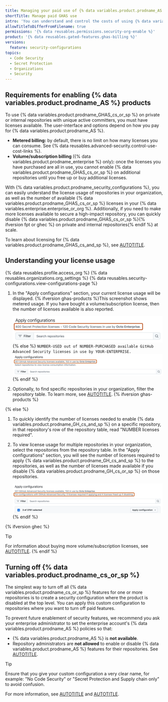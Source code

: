 ```yaml
---
title: Managing your paid use of {% data variables.product.prodname_AS %}
shortTitle: Manage paid GHAS use
intro: 'You can understand and control the costs of using {% data variables.product.prodname_GH_cs_and_sp %} in repositories in your organization.'
allowTitleToDifferFromFilename: true
permissions: '{% data reusables.permissions.security-org-enable %}'
product: '{% data reusables.gated-features.ghas-billing %}'
versions:
  feature: security-configurations
topics:
  - Code Security
  - Secret Protection
  - Organizations
  - Security
---
```


## Requirements for enabling {% data variables.product.prodname_AS %} products

To use {% data variables.product.prodname_GHAS_cs_or_sp %} on private or internal repositories with unique active committers, you must have licenses available. The user-interface and options depend on how you pay for {% data variables.product.prodname_AS %}.

* **Metered billing:** by default, there is no limit on how many licenses you can consume. See {% data reusables.advanced-security.control-use-cost-links %}.
* **Volume/subscription billing** ({% data variables.product.prodname_enterprise %} only)**:**  once the licenses you have purchased are all in use, you cannot enable {% data variables.product.prodname_GHAS_cs_or_sp %} on additional repositories until you free up or buy additional licenses.

With {% data variables.product.prodname_security_configurations %}, you can easily understand the license usage of repositories in your organization, as well as the number of available {% data variables.product.prodname_GHAS_cs_or_sp %} licenses in your {% data variables.enterprise.enterprise_or_org %}. Additionally, if you need to make more licenses available to secure a high-impact repository, you can quickly disable {% data variables.product.prodname_GHAS_cs_or_sp %}{% ifversion fpt or ghec %} on private and internal repositories{% endif %} at scale.

To learn about licensing for {% data variables.product.prodname_GHAS_cs_and_sp %}, see [AUTOTITLE](/billing/managing-billing-for-your-products/managing-billing-for-github-advanced-security/about-billing-for-github-advanced-security).

## Understanding your license usage

{% data reusables.profile.access_org %}
{% data reusables.organizations.org_settings %}
{% data reusables.security-configurations.view-configurations-page %}
1. In the "Apply configurations" section, your current license usage will be displayed. {% ifversion ghas-products %}This screenshot shows metered usage. If you have bought a volume/subscription license, then the number of licenses available is also reported.

    ![Screenshot of the "Apply configurations" section. The current license use for the enterprise is outlined in dark orange.](/assets/images/help/security-configurations/current-sp-cs-license-usage.png)
   {% else %}
   `NUMBER-USED out of NUMBER-PURCHASED available GitHub Advanced Security licenses in use by YOUR-ENTERPRISE.`
    ![Screenshot of the "Apply configurations" section. The current license use for the enterprise is outlined in dark orange.](/assets/images/help/security-configurations/current-ghas-license-usage.png)
    {% endif %}

1. Optionally, to find specific repositories in your organization, filter the repository table. To learn more, see [AUTOTITLE](/code-security/securing-your-organization/managing-the-security-of-your-organization/filtering-repositories-in-your-organization-using-the-repository-table).
{% ifversion ghas-products %}
<!--This functionality is shown in modal dialogs when you enable a security configuration following the release of separate SKUs for GHAS.-->
{% else %}
1. To quickly identify the number of licenses needed to enable {% data variables.product.prodname_GH_cs_and_sp %} on a specific repository, in that repository's row of the repository table, read "NUMBER licenses required".
1. To view license usage for multiple repositories in your organization, select the repositories from the repository table. In the "Apply configurations" section, you will see the number of licenses required to apply {% data variables.product.prodname_GH_cs_and_sp %} to the repositories, as well as the number of licenses made available if you disable {% data variables.product.prodname_GH_cs_or_sp %} on those repositories.

    ![Screenshot of the "Apply configurations" section. The potential changes to GHAS license usage for the enterprise are outlined in dark orange.](/assets/images/help/security-configurations/ghas-licenses-used-or-freed.png)
{% endif %}

{% ifversion ghec %}
> [!TIP]
> For information about buying more volume/subscription licenses, see [AUTOTITLE](/billing/managing-billing-for-your-products/managing-billing-for-github-advanced-security/managing-your-github-advanced-security-licensing).
{% endif %}

## Turning off {% data variables.product.prodname_cs_or_sp %}

The simplest way to turn off all {% data variables.product.prodname_cs_or_sp %} features for one or more repositories is to create a security configuration where the product is disabled at the top level. You can apply this custom configuration to repositories where you want to turn off paid features.

To prevent future enablement of security features, we recommend you ask your enterprise administrator to set the enterprise account's {% data variables.product.prodname_AS %} policies so that:
* {% data variables.product.prodname_AS %} is **not available**.
* Repository administrators are **not allowed** to enable or disable {% data variables.product.prodname_AS %} features for their repositories.
See [AUTOTITLE](/admin/enforcing-policies/enforcing-policies-for-your-enterprise/enforcing-policies-for-code-security-and-analysis-for-your-enterprise).

> [!TIP]
> Ensure that you give your custom configuration a very clear name, for example: "No Code Security" or "Secret Protection and Supply chain only" to avoid confusion.

For more information, see [AUTOTITLE](/code-security/securing-your-organization/enabling-security-features-in-your-organization/creating-a-custom-security-configuration) and [AUTOTITLE](/code-security/securing-your-organization/enabling-security-features-in-your-organization/applying-a-custom-security-configuration).
